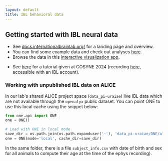 ```yaml
---
layout: default
title: IBL behavioral data
---
```


## Getting started with IBL neural data
* See [docs.internationalbrainlab.org/](https://int-brain-lab.github.io/iblenv/public_docs/public_introduction.html) for a landing page and overview.
* You can find some example data and check out analyses [here](https://int-brain-lab.github.io/iblenv/notebooks_external/data_release_repro_ephys.html).
* Browse the data in this [interactive visualization app](https://viz.internationalbrainlab.org/app).
- See [here](https://docs.google.com/presentation/d/1hH-iv7721-5mnPSmqlSuZRyMTOVWQizjC0mymWX1z5U/edit#slide=id.g2b37c37de99_0_61) for a tutorial given at COSYNE 2024 (recording [here](https://drive.google.com/file/d/15uvU6A8eDyjVEhw_JOEzbqEbtt9U4-MX/view?usp=drive_link), accessible with an IBL account).

### Working with unpublished IBL data on ALICE

In our lab's shared ALICE project space (`data_pi-uraiae`) live IBL data which are not available through the `openalyx` public dataset. You can point ONE to use this local cache using the snippet below: 

```python
from one.api import ONE
one = ONE()

# Load with ONE in local mode
save_dir = os.path.join(os.path.expanduser('~'), 'data_pi-uraiae/ONE/alyx.internationalbrainlab.org/')
one = ONE(mode='local', cache_dir=save_dir)
```

In the same folder, there is a file `subject_info.csv` with date of birth and sex for all animals to compute their age at the time of the ephys recording).